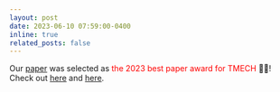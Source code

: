 ```yaml
---
layout: post
date: 2023-06-10 07:59:00-0400
inline: true
related_posts: false
---
```


Our [paper](https://ieeexplore.ieee.org/abstract/document/9981064) was selected as <span style="color: red;">the 2023 best paper award for TMECH</span> :tada::tada:! Check out [here](https://www.linkedin.com/feed/update/urn:li:activity:7081454539026878464/) and [here](http://www.ieee-asme-mechatronics.info/2023-results/).
